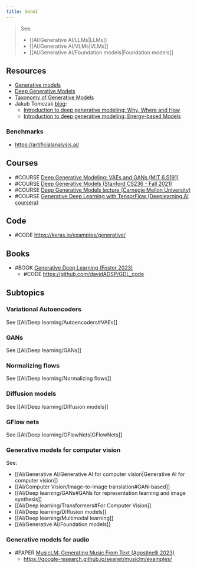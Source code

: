 ```yaml
---
title: GenAI
---
```

> See:
> - [[AI/Generative AI/LLMs|LLMs]]
> - [[AI/Generative AI/VLMs|VLMs]]
> - [[AI/Generative AI/Foundation models|Foundation models]]

## Resources
- [Generative models](https://openai.com/blog/generative-models/ )
- [Deep Generative Models](https://www.cs.toronto.edu/~slwang/generative_model.pdf)
- [Taxonomy of Generative Models](https://christineai.blog/taxonomy/)
- Jakub Tomczak [blog](https://jmtomczak.github.io/blog.html):
	- [Introduction to deep generative modeling: Why, Where and How](https://jmtomczak.github.io/blog/1/1_introduction.html)
	- [Introduction to deep generative modeling: Energy-based Models](https://jmtomczak.github.io/blog/11/11_energy_based_models.html)

### Benchmarks
- https://artificialanalysis.ai/

## Courses
- #COURSE [Deep Generative Modeling: VAEs and GANs (MIT 6.S191)](https://www.youtube.com/watch?v=rZufA635dq4&t=1062s)
- #COURSE [Deep Generative Models (Stanford CS236 - Fall 2021)](https://deepgenerativemodels.github.io/)
- #COURSE [Deep Generative Models lecture (Carnegie Mellon University)](https://www.youtube.com/watch?v=qEbYtPhG768)
- #COURSE [Generative Deep Learning with TensorFlow (Deeplearning.AI coursera)](https://www.coursera.org/learn/generative-deep-learning-with-tensorflow)

## Code
- #CODE https://keras.io/examples/generative/

## Books
* #BOOK [Generative Deep Learning (Foster 2023)](https://www.oreilly.com/library/view/generative-deep-learning/9781098134174/)
	* #CODE https://github.com/davidADSP/GDL_code

## Subtopics
### Variational Autoencoders
See [[AI/Deep learning/Autoencoders#VAEs]]

### GANs
See [[AI/Deep learning/GANs]]

### Normalizing flows
See [[AI/Deep learning/Normalizing flows]]

### Diffusion models
See [[AI/Deep learning/Diffusion models]]

### GFlow nets
See [[AI/Deep learning/GFlowNets|GFlowNets]] 

### Generative models for computer vision
See: 
- [[AI/Generative AI/Generative AI for computer vision|Generative AI for computer vision]]
- [[AI/Computer Vision/Image-to-image translation#GAN-based]]
- [[AI/Deep learning/GANs#GANs for representation learning and image synthesis]]
- [[AI/Deep learning/Transformers#For Computer Vision]] 
- [[AI/Deep learning/Diffusion models]]
- [[AI/Deep learning/Multimodal learning]]
- [[AI/Generative AI/Foundation models]]

### Generative models for audio
- #PAPER [MusicLM: Generating Music From Text (Agostinelli 2023)](https://arxiv.org/pdf/2301.11325)
	- https://google-research.github.io/seanet/musiclm/examples/